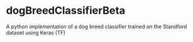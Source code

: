 # dogBreedClassifierBeta
A python implementation of a dog breed classifier trained on the Standford dataset using Keras (TF)

